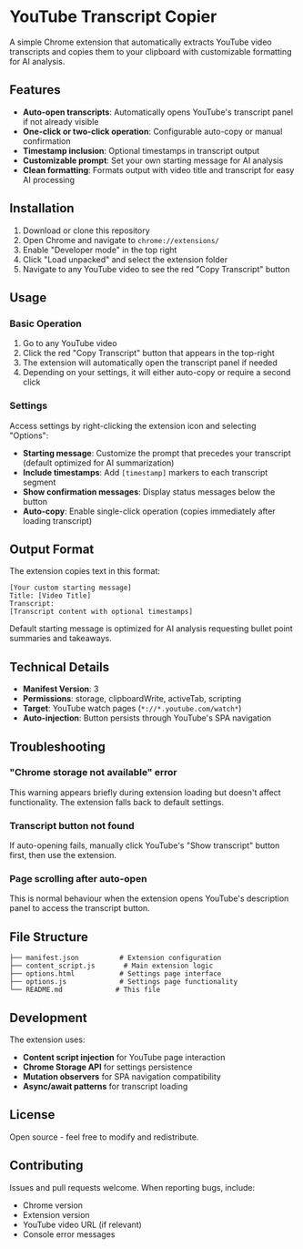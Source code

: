 # YouTube Transcript Copier

A simple Chrome extension that automatically extracts YouTube video transcripts and copies them to your clipboard with customizable formatting for AI analysis.

## Features

- **Auto-open transcripts**: Automatically opens YouTube's transcript panel if not already visible
- **One-click or two-click operation**: Configurable auto-copy or manual confirmation
- **Timestamp inclusion**: Optional timestamps in transcript output
- **Customizable prompt**: Set your own starting message for AI analysis
- **Clean formatting**: Formats output with video title and transcript for easy AI processing

## Installation

1. Download or clone this repository
2. Open Chrome and navigate to `chrome://extensions/`
3. Enable "Developer mode" in the top right
4. Click "Load unpacked" and select the extension folder
5. Navigate to any YouTube video to see the red "Copy Transcript" button

## Usage

### Basic Operation
1. Go to any YouTube video
2. Click the red "Copy Transcript" button that appears in the top-right
3. The extension will automatically open the transcript panel if needed
4. Depending on your settings, it will either auto-copy or require a second click

### Settings
Access settings by right-clicking the extension icon and selecting "Options":

- **Starting message**: Customize the prompt that precedes your transcript (default optimized for AI summarization)
- **Include timestamps**: Add `[timestamp]` markers to each transcript segment
- **Show confirmation messages**: Display status messages below the button
- **Auto-copy**: Enable single-click operation (copies immediately after loading transcript)

## Output Format

The extension copies text in this format:

```
[Your custom starting message]
Title: [Video Title]
Transcript:
[Transcript content with optional timestamps]
```

Default starting message is optimized for AI analysis requesting bullet point summaries and takeaways.

## Technical Details

- **Manifest Version**: 3
- **Permissions**: storage, clipboardWrite, activeTab, scripting
- **Target**: YouTube watch pages (`*://*.youtube.com/watch*`)
- **Auto-injection**: Button persists through YouTube's SPA navigation

## Troubleshooting

### "Chrome storage not available" error
This warning appears briefly during extension loading but doesn't affect functionality. The extension falls back to default settings.

### Transcript button not found
If auto-opening fails, manually click YouTube's "Show transcript" button first, then use the extension.

### Page scrolling after auto-open
This is normal behaviour when the extension opens YouTube's description panel to access the transcript button.

## File Structure

```
├── manifest.json          # Extension configuration
├── content_script.js       # Main extension logic
├── options.html           # Settings page interface
├── options.js             # Settings page functionality
└── README.md             # This file
```

## Development

The extension uses:
- **Content script injection** for YouTube page interaction
- **Chrome Storage API** for settings persistence
- **Mutation observers** for SPA navigation compatibility
- **Async/await patterns** for transcript loading

## License

Open source - feel free to modify and redistribute.

## Contributing

Issues and pull requests welcome. When reporting bugs, include:
- Chrome version
- Extension version
- YouTube video URL (if relevant)
- Console error messages